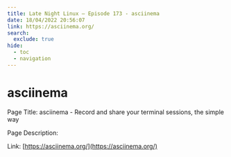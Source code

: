 ```yaml
---
title: Late Night Linux – Episode 173 - asciinema
date: 18/04/2022 20:56:07
link: https://asciinema.org/
search:
  exclude: true
hide:
  - toc
  - navigation
---
```


# asciinema

Page Title: asciinema - Record and share your terminal sessions, the simple way

Page Description:  

Link: [https://asciinema.org/](https://asciinema.org/)